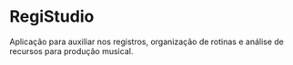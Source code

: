 # RegiStudio

Aplicação para auxiliar nos registros, organização de rotinas e análise de recursos para produção musical.
